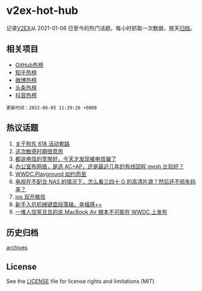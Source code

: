 # v2ex-hot-hub

 记录[V2EX](https://www.v2ex.com/)从 2021-01-06 日至今的热门话题。每小时抓取一次数据，按天[归档](archives)。
 
 ## 相关项目

- [GitHub热榜](https://github.com/snaildev/github-hot-hub)
- [知乎热榜](https://github.com/snaildev/zhihu-hot-hub)
- [微博热榜](https://github.com/snaildev/weibo-hot-hub)
- [头条热榜](https://github.com/snaildev/toutiao-hot-hub)
- [抖音热榜](https://github.com/snaildev/douyin-hot-hub)


 `更新时间：2022-06-05 11:29:26 +0800`

## 热议话题

1. [关于狗东 618 活动套路](https://www.v2ex.com/t/857285)
1. [这次敏感时期很意思](https://www.v2ex.com/t/857259)
1. [都说电信的宽带好，今天才发现被电信骗了](https://www.v2ex.com/t/857227)
1. [办公室布网络，是选 AC+AP，还是最近几年的有线回程 mesh 比较好？](https://www.v2ex.com/t/857273)
1. [WWDC.Playground 如约而至](https://www.v2ex.com/t/857240)
1. [电视在不配合 NAS 的情况下，怎么看三四十 G 的高清片源？然后还不损失码率？](https://www.v2ex.com/t/857311)
1. [ios 双开微信](https://www.v2ex.com/t/857231)
1. [新手入坑机械键盘段落轴，幸福感++](https://www.v2ex.com/t/857274)
1. [一堆人信誓旦旦的说 MacBook Air 根本不可能在 WWDC 上发布](https://www.v2ex.com/t/857248)

## 历史归档

[archives](archives)

## License

See the [LICENSE](LICENSE) file for license rights and limitations (MIT).
